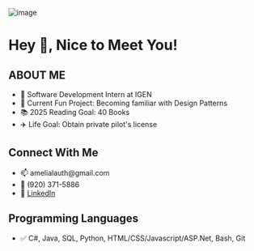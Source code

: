 ![image](https://github.com/alauth22/alauth22/assets/89803948/fc9b24ef-ae34-47c8-a7e5-c84553297ead)<h1 align="left">Hey 👋, Nice to Meet You!</h1>

<h2 align="left">ABOUT ME</h2>
<ul>
  <li> 💼 Software Development Intern at IGEN</li>
  <li> 🌱 Current Fun Project: Becoming familiar with Design Patterns</li>
  <li> 📚 2025 Reading Goal: 40 Books</li>
  <li> ✈️ Life Goal: Obtain private pilot's license</li>
</ul>

<h2 align="left">Connect With Me</h2>
<ul>
  <li> 📫 amelialauth@gmail.com</li>
  <li> 📱 (920) 371-5886</li>
  <li> 🔗 <a href="https://www.linkedin.com/in/alauth22">LinkedIn</a></li>
</ul>

<h2 align="left">Programming Languages</h3>
<ul>
  <li> ✅ C#, Java, SQL, Python, HTML/CSS/Javascript/ASP.Net, Bash, Git</li>
</ul>
